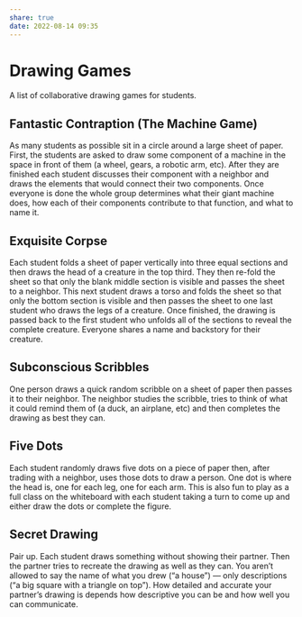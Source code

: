 ```yaml
---  
share: true  
date: 2022-08-14 09:35  
---  
```

  
# Drawing Games  
  
A list of collaborative drawing games for students.   
  
## Fantastic Contraption (The Machine Game)  
As many students as possible sit in a circle around a large sheet of paper. First, the students are asked to draw some component of a machine in the space in front of them (a wheel, gears, a robotic arm, etc). After they are finished each student discusses their component with a neighbor and draws the elements that would connect their two components. Once everyone is done the whole group determines what their giant machine does, how each of their components contribute to that function, and what to name it.  
  
## Exquisite Corpse  
Each student folds a sheet of paper vertically into three equal sections and then draws the head of a creature in the top third. They then re-fold the sheet so that only the blank middle section is visible and passes the sheet to a neighbor. This next student draws a torso and folds the sheet so that only the bottom section is visible and then passes the sheet to one last student who draws the legs of a creature. Once finished, the drawing is passed back to the first student who unfolds all of the sections to reveal the complete creature. Everyone shares a name and backstory for their creature.  
  
## Subconscious Scribbles  
One person draws a quick random scribble on a sheet of paper then passes it to their neighbor. The neighbor studies the scribble, tries to think of what it could remind them of (a duck, an airplane, etc) and then completes the drawing as best they can.  
  
## Five Dots  
Each student randomly draws five dots on a piece of paper then, after trading with a neighbor, uses those dots to draw a person. One dot is where the head is, one for each leg, one for each arm. This is also fun to play as a full class on the whiteboard with each student taking a turn to come up and either draw the dots or complete the figure.  
  
## Secret Drawing  
Pair up. Each student draws something without showing their partner. Then the partner tries to recreate the drawing as well as they can. You aren’t allowed to say the name of what you drew (“a house”) — only descriptions (“a big square with a triangle on top”). How detailed and accurate your partner’s drawing is depends how descriptive you can be and how well you can communicate.